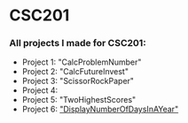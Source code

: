 # CSC201

### All projects I made for CSC201:
* Project 1: "CalcProblemNumber"
* Project 2: "CalcFutureInvest"
* Project 3: "ScissorRockPaper"
* Project 4: 
* Project 5: "TwoHighestScores"
* Project 6: ["DisplayNumberOfDaysInAYear"](https://github.com/emmaslayton/DisplayNumberOfDaysInAYear)
